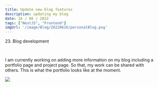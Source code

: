 ```yaml
---
title: Update new blog features
description: updating my blog
date: 16 / 06 / 2022
tags: ["NextJS", "Frontend"]
imgUrl: '/image/Blog/20220616/personalBlog.png'
---
```


<p>23. Blog development</p>

<br/>
<p> I am currently working on adding more information on my blog including a portfolio page and project page. So that, my work can be shared with others. This is what the portfolio looks like at the moment.
</p>
<Image layout='fill' src='/image/Blog/20220616/personalBlog.png'></Image><br/>